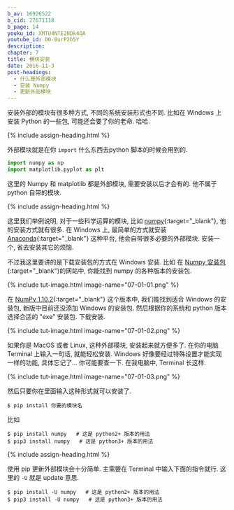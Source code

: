 ```yaml
---
b_av: 16926522
b_cid: 27671118
b_page: 14
youku_id: XMTU4NTE2NDk4OA
youtube_id: D0-8urP2b5Y
description: 
chapter: 7
title: 模块安装
date: 2016-11-3
post-headings:
  - 什么是外部模块
  - 安装 Numpy
  - 更新外部模块
---
```


安装外部的模块有很多种方式, 不同的系统安装形式也不同. 比如在 Windows 上安装 Python 的一些包,
可能还会要了你的老命. 哈哈.

{% include assign-heading.html %}

外部模块就是在你 `import` 什么东西去python 脚本的时候会用到的.

```python
import numpy as np
import matplotlib.pyplot as plt
```

这里的 Numpy 和 matplotlib 都是外部模块, 需要安装以后才会有的. 他不属于 python 自带的模块.




{% include assign-heading.html %}

这里我们举例说明,
对于一些科学运算的模块, 比如 [numpy](http://www.numpy.org/){:target="_blank"}, 他的安装方式就有很多.
在 Windows 上, 最简单的方式就安装 [Anaconda](https://www.anaconda.com/download/){:target="_blank"} 这种平台, 他会自带很多必要的外部模块.
安装一个, 省去安装其它的烦恼.

不过我这里要讲的是下载安装包的方式在 Windows 安装. 比如
在 [Numpy 安装包](https://sourceforge.net/projects/numpy/files/NumPy/){:target="_blank"}的网站中, 你能找到 numpy 的各种版本的安装包.

{% include tut-image.html image-name="07-01-01.png" %}

在 [NumPy 1.10.2](https://sourceforge.net/projects/numpy/files/NumPy/1.10.2/){:target="_blank"}
这个版本中, 我们能找到适合 Windows 的安装包, 新版中目前还没添加 Windows 的安装包.
然后根据你的系统和 python 版本选择合适的 "exe" 安装包. 下载安装.

{% include tut-image.html image-name="07-01-02.png" %}



如果你是 MacOS 或者 Linux, 这种外部模块, 安装起来就方便多了.
在你的电脑 Terminal 上输入一句话, 就能轻松安装. Windows 好像要经过特殊设置才能实现一样的功能, 具体忘记了... 你可能要查一下.
在我电脑中, Terminal 长这样.

{% include tut-image.html image-name="07-01-03.png" %}

然后只要你在里面输入这种形式就可以安装了.

```shell
$ pip install 你要的模块名
```

比如

```shell
$ pip install numpy   # 这是 python2+ 版本的用法
$ pip3 install numpy   # 这是 python3+ 版本的用法
```







{% include assign-heading.html %}

使用 pip 更新外部模块会十分简单. 主需要在 Terminal 中输入下面的指令就行.
这里的 `-U` 就是 update 意思.

```shell
$ pip install -U numpy   # 这是 python2+ 版本的用法
$ pip3 install -U numpy   # 这是 python3+ 版本的用法
```




